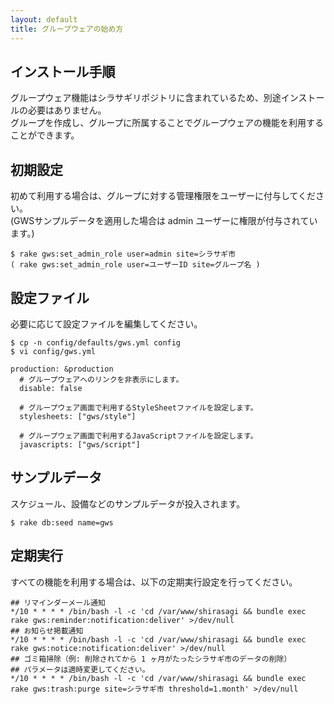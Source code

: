 ```yaml
---
layout: default
title: グループウェアの始め方
---
```


## インストール手順

グループウェア機能はシラサギリポジトリに含まれているため、別途インストールの必要はありません。<br />
グループを作成し、グループに所属することでグループウェアの機能を利用することができます。<br />

## 初期設定

初めて利用する場合は、グループに対する管理権限をユーザーに付与してください。<br />
(GWSサンプルデータを適用した場合は admin ユーザーに権限が付与されています。)

~~~
$ rake gws:set_admin_role user=admin site=シラサギ市
( rake gws:set_admin_role user=ユーザーID site=グループ名 )
~~~

## 設定ファイル

必要に応じて設定ファイルを編集してください。

~~~
$ cp -n config/defaults/gws.yml config
$ vi config/gws.yml
~~~

~~~
production: &production
  # グループウェアへのリンクを非表示にします。
  disable: false

  # グループウェア画面で利用するStyleSheetファイルを設定します。
  stylesheets: ["gws/style"]

  # グループウェア画面で利用するJavaScriptファイルを設定します。
  javascripts: ["gws/script"]
~~~

## サンプルデータ

スケジュール、設備などのサンプルデータが投入されます。

~~~
$ rake db:seed name=gws
~~~

## 定期実行

すべての機能を利用する場合は、以下の定期実行設定を行ってください。

~~~
## リマインダーメール通知
*/10 * * * * /bin/bash -l -c 'cd /var/www/shirasagi && bundle exec rake gws:reminder:notification:deliver' >/dev/null
## お知らせ掲載通知
*/10 * * * * /bin/bash -l -c 'cd /var/www/shirasagi && bundle exec rake gws:notice:notification:deliver' >/dev/null
## ゴミ箱掃除（例: 削除されてから 1 ヶ月がたったシラサギ市のデータの削除）
## パラメータは適時変更してください。
*/10 * * * * /bin/bash -l -c 'cd /var/www/shirasagi && bundle exec rake gws:trash:purge site=シラサギ市 threshold=1.month' >/dev/null
~~~
